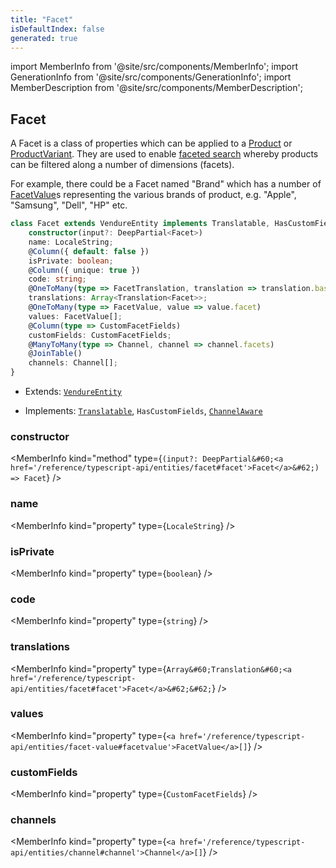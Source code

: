 ```yaml
---
title: "Facet"
isDefaultIndex: false
generated: true
---
```

<!-- This file was generated from the Vendure source. Do not modify. Instead, re-run the "docs:build" script -->
import MemberInfo from '@site/src/components/MemberInfo';
import GenerationInfo from '@site/src/components/GenerationInfo';
import MemberDescription from '@site/src/components/MemberDescription';


## Facet

<GenerationInfo sourceFile="packages/core/src/entity/facet/facet.entity.ts" sourceLine="25" packageName="@bb-vendure/core" />

A Facet is a class of properties which can be applied to a <a href='/reference/typescript-api/entities/product#product'>Product</a> or <a href='/reference/typescript-api/entities/product-variant#productvariant'>ProductVariant</a>.
They are used to enable [faceted search](https://en.wikipedia.org/wiki/Faceted_search) whereby products
can be filtered along a number of dimensions (facets).

For example, there could be a Facet named "Brand" which has a number of <a href='/reference/typescript-api/entities/facet-value#facetvalue'>FacetValue</a>s representing
the various brands of product, e.g. "Apple", "Samsung", "Dell", "HP" etc.

```ts title="Signature"
class Facet extends VendureEntity implements Translatable, HasCustomFields, ChannelAware {
    constructor(input?: DeepPartial<Facet>)
    name: LocaleString;
    @Column({ default: false })
    isPrivate: boolean;
    @Column({ unique: true })
    code: string;
    @OneToMany(type => FacetTranslation, translation => translation.base, { eager: true })
    translations: Array<Translation<Facet>>;
    @OneToMany(type => FacetValue, value => value.facet)
    values: FacetValue[];
    @Column(type => CustomFacetFields)
    customFields: CustomFacetFields;
    @ManyToMany(type => Channel, channel => channel.facets)
    @JoinTable()
    channels: Channel[];
}
```
* Extends: <code><a href='/reference/typescript-api/entities/vendure-entity#vendureentity'>VendureEntity</a></code>


* Implements: <code><a href='/reference/typescript-api/entities/interfaces#translatable'>Translatable</a></code>, <code>HasCustomFields</code>, <code><a href='/reference/typescript-api/entities/interfaces#channelaware'>ChannelAware</a></code>



<div className="members-wrapper">

### constructor

<MemberInfo kind="method" type={`(input?: DeepPartial&#60;<a href='/reference/typescript-api/entities/facet#facet'>Facet</a>&#62;) => Facet`}   />


### name

<MemberInfo kind="property" type={`LocaleString`}   />


### isPrivate

<MemberInfo kind="property" type={`boolean`}   />


### code

<MemberInfo kind="property" type={`string`}   />


### translations

<MemberInfo kind="property" type={`Array&#60;Translation&#60;<a href='/reference/typescript-api/entities/facet#facet'>Facet</a>&#62;&#62;`}   />


### values

<MemberInfo kind="property" type={`<a href='/reference/typescript-api/entities/facet-value#facetvalue'>FacetValue</a>[]`}   />


### customFields

<MemberInfo kind="property" type={`CustomFacetFields`}   />


### channels

<MemberInfo kind="property" type={`<a href='/reference/typescript-api/entities/channel#channel'>Channel</a>[]`}   />




</div>
